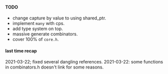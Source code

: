 #### TODO
- change capture by value to using shared_ptr.
- implement `many` with cps.
- add type system on top.
- massive generate combinators.
- cover 100% of `core.h`.

#### last time recap

2021-03-22; fixed several dangling references.
2021-03-22: some functions in combinators.h doesn't link for some reasons.

